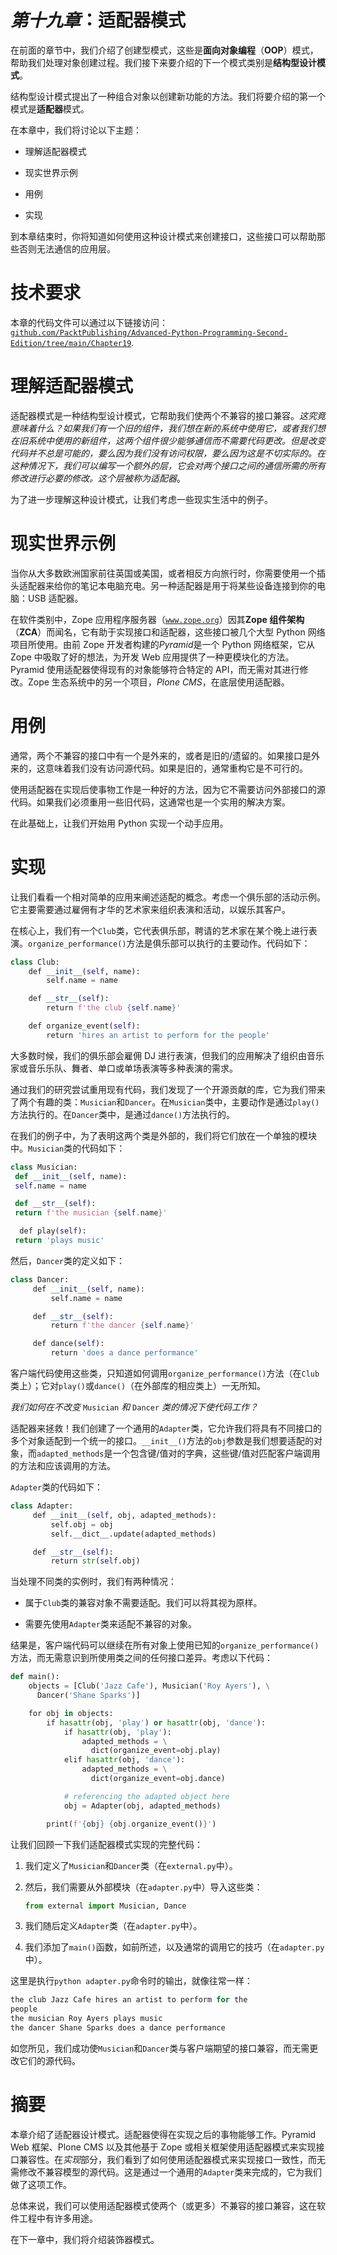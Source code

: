 # *第十九章*：适配器模式

在前面的章节中，我们介绍了创建型模式，这些是**面向对象编程**（**OOP**）模式，帮助我们处理对象创建过程。我们接下来要介绍的下一个模式类别是**结构型设计模式**。

结构型设计模式提出了一种组合对象以创建新功能的方法。我们将要介绍的第一个模式是**适配器**模式。

在本章中，我们将讨论以下主题：

+   理解适配器模式

+   现实世界示例

+   用例

+   实现

到本章结束时，你将知道如何使用这种设计模式来创建接口，这些接口可以帮助那些否则无法通信的应用层。

# 技术要求

本章的代码文件可以通过以下链接访问：[`github.com/PacktPublishing/Advanced-Python-Programming-Second-Edition/tree/main/Chapter19`](https://github.com/PacktPublishing/Advanced-Python-Programming-Second-Edition/tree/main/Chapter19).

# 理解适配器模式

适配器模式是一种结构型设计模式，它帮助我们使两个不兼容的接口兼容。*这究竟意味着什么？*如果我们有一个旧的组件，我们想在新的系统中使用它，或者我们想在旧系统中使用的新组件，这两个组件很少能够通信而不需要代码更改。但是改变代码并不总是可能的，要么因为我们没有访问权限，要么因为这是不切实际的。在这种情况下，我们可以编写一个额外的层，它会对两个接口之间的通信所需的所有修改进行必要的修改。这个层被称为*适配器*。

为了进一步理解这种设计模式，让我们考虑一些现实生活中的例子。

# 现实世界示例

当你从大多数欧洲国家前往英国或美国，或者相反方向旅行时，你需要使用一个插头适配器来给你的笔记本电脑充电。另一种适配器是用于将某些设备连接到你的电脑：USB 适配器。

在软件类别中，Zope 应用程序服务器（[`www.zope.org`](http://www.zope.org)）因其**Zope 组件架构**（**ZCA**）而闻名，它有助于实现接口和适配器，这些接口被几个大型 Python 网络项目所使用。由前 Zope 开发者构建的*Pyramid*是一个 Python 网络框架，它从 Zope 中吸取了好的想法，为开发 Web 应用提供了一种更模块化的方法。Pyramid 使用适配器使得现有的对象能够符合特定的 API，而无需对其进行修改。Zope 生态系统中的另一个项目，*Plone CMS*，在底层使用适配器。

# 用例

通常，两个不兼容的接口中有一个是外来的，或者是旧的/遗留的。如果接口是外来的，这意味着我们没有访问源代码。如果是旧的，通常重构它是不可行的。

使用适配器在实现后使事物工作是一种好的方法，因为它不需要访问外部接口的源代码。如果我们必须重用一些旧代码，这通常也是一个实用的解决方案。

在此基础上，让我们开始用 Python 实现一个动手应用。

# 实现

让我们看看一个相对简单的应用来阐述适配的概念。考虑一个俱乐部的活动示例。它主要需要通过雇佣有才华的艺术家来组织表演和活动，以娱乐其客户。

在核心上，我们有一个`Club`类，它代表俱乐部，聘请的艺术家在某个晚上进行表演。`organize_performance()`方法是俱乐部可以执行的主要动作。代码如下：

```py
class Club: 
    def __init__(self, name): 
        self.name = name 

    def __str__(self): 
        return f'the club {self.name}' 

    def organize_event(self): 
        return 'hires an artist to perform for the people' 
```

大多数时候，我们的俱乐部会雇佣 DJ 进行表演，但我们的应用解决了组织由音乐家或音乐乐队、舞者、单口或单场表演等多种表演的需求。

通过我们的研究尝试重用现有代码，我们发现了一个开源贡献的库，它为我们带来了两个有趣的类：`Musician`和`Dancer`。在`Musician`类中，主要动作是通过`play()`方法执行的。在`Dancer`类中，是通过`dance()`方法执行的。

在我们的例子中，为了表明这两个类是外部的，我们将它们放在一个单独的模块中。`Musician`类的代码如下：

```py
class Musician:
 def __init__(self, name):
 self.name = name

 def __str__(self):
 return f'the musician {self.name}'

  def play(self):
 return 'plays music'
```

然后，`Dancer`类的定义如下：

```py
class Dancer:
     def __init__(self, name):
         self.name = name

     def __str__(self):
         return f'the dancer {self.name}'

     def dance(self):
         return 'does a dance performance'
```

客户端代码使用这些类，只知道如何调用`organize_performance()`方法（在`Club`类上）；它对`play()`或`dance()`（在外部库的相应类上）一无所知。

*我们如何在不改变* `Musician` *和* `Dancer` *类的情况下使代码工作？*

适配器来拯救！我们创建了一个通用的`Adapter`类，它允许我们将具有不同接口的多个对象适配到一个统一的接口。`__init__()`方法的`obj`参数是我们想要适配的对象，而`adapted_methods`是一个包含键/值对的字典，这些键/值对匹配客户端调用的方法和应该调用的方法。

`Adapter`类的代码如下：

```py
class Adapter:
     def __init__(self, obj, adapted_methods):
         self.obj = obj
         self.__dict__.update(adapted_methods)

     def __str__(self):
         return str(self.obj)
```

当处理不同类的实例时，我们有两种情况：

+   属于`Club`类的兼容对象不需要适配。我们可以将其视为原样。

+   需要先使用`Adapter`类来适配不兼容的对象。

结果是，客户端代码可以继续在所有对象上使用已知的`organize_performance()`方法，而无需意识到所使用类之间的任何接口差异。考虑以下代码：

```py
def main():
    objects = [Club('Jazz Cafe'), Musician('Roy Ayers'), \
      Dancer('Shane Sparks')]

    for obj in objects:
        if hasattr(obj, 'play') or hasattr(obj, 'dance'):
            if hasattr(obj, 'play'):
                adapted_methods = \
                  dict(organize_event=obj.play)
            elif hasattr(obj, 'dance'):            
                adapted_methods = \
                  dict(organize_event=obj.dance)

            # referencing the adapted object here
            obj = Adapter(obj, adapted_methods)

        print(f'{obj} {obj.organize_event()}') 
```

让我们回顾一下我们适配器模式实现的完整代码：

1.  我们定义了`Musician`和`Dancer`类（在`external.py`中）。

1.  然后，我们需要从外部模块（在`adapter.py`中）导入这些类：

    ```py
    from external import Musician, Dance
    ```

1.  我们随后定义`Adapter`类（在`adapter.py`中）。

1.  我们添加了`main()`函数，如前所述，以及通常的调用它的技巧（在`adapter.py`中）。

这里是执行`python adapter.py`命令时的输出，就像往常一样：

```py
the club Jazz Cafe hires an artist to perform for the 
people
the musician Roy Ayers plays music
the dancer Shane Sparks does a dance performance
```

如您所见，我们成功使`Musician`和`Dancer`类与客户端期望的接口兼容，而无需更改它们的源代码。

# 摘要

本章介绍了适配器设计模式。适配器使得在实现之后的事物能够工作。Pyramid Web 框架、Plone CMS 以及其他基于 Zope 或相关框架使用适配器模式来实现接口兼容性。在*实现*部分，我们看到了如何使用适配器模式来实现接口一致性，而无需修改不兼容模型的源代码。这是通过一个通用的`Adapter`类来完成的，它为我们做了这项工作。

总体来说，我们可以使用适配器模式使两个（或更多）不兼容的接口兼容，这在软件工程中有许多用途。

在下一章中，我们将介绍装饰器模式。
